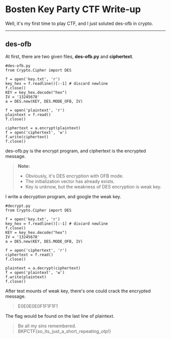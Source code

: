 Bosten Key Party CTF Write-up
===================

Well, it's my first time to play CTF, and I just soluted des-ofb in crypto.

----------

des-ofb
-------------

At first, there are two given files, **des-ofb.py** and **ciphertext**.

```
#des-ofb.py
from Crypto.Cipher import DES

f = open('key.txt', 'r')
key_hex = f.readline()[:-1] # discard newline
f.close()
KEY = key_hex.decode("hex")
IV = '13245678'
a = DES.new(KEY, DES.MODE_OFB, IV)

f = open('plaintext', 'r')
plaintext = f.read()
f.close()

ciphertext = a.encrypt(plaintext)
f = open('ciphertext', 'w')
f.write(ciphertext)
f.close()
```

des-ofb.py is the encrypt program, and ciphertext is the encrypted message.

> **Note:**
> 
> - Obviously, it's DES encryption with OFB mode.
> - The initialization vector has already exists.
> - Key is unknow, but the weakness of DES encryption is weak key.

I write a decryption program, and google the weak key.

```
#decrypt.py
from Crypto.Cipher import DES

f = open('key.txt', 'r')
key_hex = f.readline()[:-1] # discard newline
f.close()
KEY = key_hex.decode("hex")
IV = '13245678'
a = DES.new(KEY, DES.MODE_OFB, IV)

f = open('ciphertext', 'r')
ciphertext = f.read()
f.close()

plaintext = a.decrypt(ciphertext)
f = open('plaintext', 'w')
f.write(plaintext)
f.close()
```

After test mounts of weak key, there's one could crack the encrypted message.

> E0E0E0E0F1F1F1F1

The flag would be found on the last line of plaintext.

> Be all my sins remembered. BKPCTF{so_its_just_a_short_repeating_otp!}


